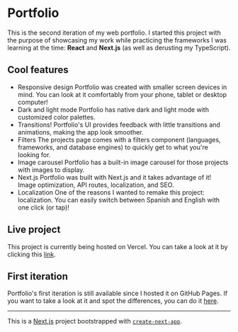 # Portfolio

This is the second iteration of my web portfolio. I started this project with the purpose of showcasing my work while practicing the frameworks I was learning at the time: **React** and **Next.js** (as well as derusting my TypeScript).

## Cool features 

- Responsive design
	Portfolio was created with smaller screen devices in mind. You can look at it comfortably from your phone, tablet or desktop computer!
- Dark and light mode
	Portfolio has native dark and light mode with customized color palettes.
- Transitions!
	Portfolio's UI provides feedback with little transitions and animations, making the app look smoother.
- Filters
	The projects page comes with a filters component (languages, frameworks, and database engines) to quickly get to what you're looking for.
- Image carousel
	Portfolio has a built-in image carousel for those projects with images to display.
- Next.js
	Portfolio was built with Next.js and it takes advantage of it! Image optimization, API routes, localization, and SEO.
- Localization
	One of the reasons I wanted to remake this project: localization. You can easily switch between Spanish and English with one click (or tap)!

## Live project

This project is currently being hosted on Vercel. You can take a look at it by clicking this [link](https://portfolio-saulprl.vercel.app). 

## First iteration

Portfolio's first iteration is still available since I hosted it on GitHub Pages. If you want to take a look at it and spot the differences, you can do it [here](https://saulprl.github.io/saulprl-portfolio).

  
---
This is a [Next.js](https://nextjs.org/) project bootstrapped with [`create-next-app`](https://github.com/vercel/next.js/tree/canary/packages/create-next-app).